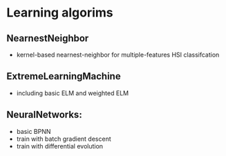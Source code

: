 Learning algorims
===================

## NearnestNeighbor
* kernel-based nearnest-neighbor for multiple-features HSI classifcation

## ExtremeLearningMachine
* including basic ELM and weighted ELM

## NeuralNetworks:
* basic BPNN
* train with batch gradient descent
* train with differential evolution 

## 